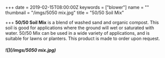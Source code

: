 +++
date = 2019-02-15T08:00:00Z
keywords = ["blower"]
name = ""
thumbnail = "/imgs/5050 mix.jpg"
title = "50/50 Soil Mix"

+++
**50/50 Soil Mix** is a blend of washed sand and organic compost. This soil is good for applications where the ground will wet or saturated with water. 50/50 Mix can be used in a wide variety of applications, and is suitable for lawns or planters. This product is made to order upon request. 

##### ![](/imgs/5050 mix.jpg)